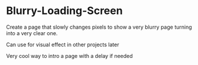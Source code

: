 # Blurry-Loading-Screen

Create a page that slowly changes pixels to show a very blurry page turning  into a very clear one. 

Can use for visual effect in other projects later

Very cool way to intro a page with a delay if needed


